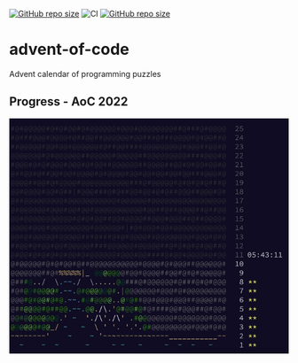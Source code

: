 [![GitHub repo size](https://img.shields.io/github/repo-size/TheNewThinkTank/AACT-Analysis?style=flat&logo=github&logoColor=whitesmoke&label=Repo%20Size)](https://github.com/TheNewThinkTank/AACT-Analysis/archive/refs/heads/main.zip)
![CI](https://github.com/TheNewThinkTank/advent-of-code/actions/workflows/wf.yml/badge.svg)
[![GitHub repo size](https://img.shields.io/github/repo-size/TheNewThinkTank/advent-of-code?style=flat&logo=github&logoColor=whitesmoke&label=Repo%20Size)](https://github.com/TheNewThinkTank/advent-of-code/archive/refs/heads/main.zip)
# advent-of-code

Advent calendar of programming puzzles

## Progress - AoC 2022

![advent_of_code_status_2022](2022/advent_of_code_status_2022.jpg)
